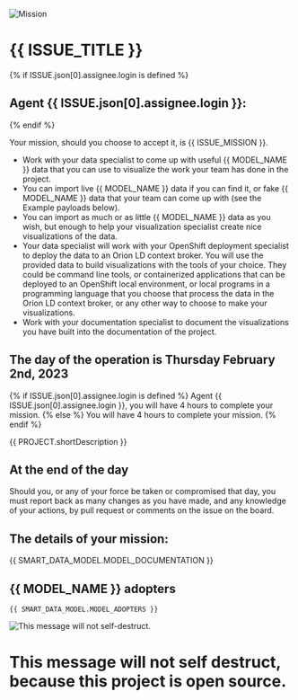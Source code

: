 
![Mission](https://computate.neocities.org/png/rh-impact-logo-black-text-white-background-long.png "Hackathon Task for {{ PROJECT.title }}")

# {{ ISSUE_TITLE }}

{% if ISSUE.json[0].assignee.login is defined %}
## Agent {{ ISSUE.json[0].assignee.login }}: 

{% endif %}

Your mission, should you choose to accept it, is {{ ISSUE_MISSION }}. 

- Work with your data specialist to come up with useful {{ MODEL_NAME }} data that you can use to visualize the work your team has done in the project. 
- You can import live {{ MODEL_NAME }} data if you can find it, or fake {{ MODEL_NAME }} data that your team can come up with (see the Example payloads below). 
- You can import as much or as little {{ MODEL_NAME }} data as you wish, but enough to help your visualization specialist create nice visualizations of the data. 
- Your data specialist will work with your OpenShift deployment specialist to deploy the data to an Orion LD context broker. You will use the provided data to build visualizations with the tools of your choice. They could be command line tools, or containerized applications that can be deployed to an OpenShift local environment, or local programs in a programming language that you choose that process the data in the Orion LD context broker, or any other way to choose to make your visualizations. 
- Work with your documentation specialist to document the visualizations you have built into the documentation of the project. 

## The day of the operation is Thursday February 2nd, 2023

{% if ISSUE.json[0].assignee.login is defined %}
Agent {{ ISSUE.json[0].assignee.login }}, you will have 4 hours to complete your mission. 
{% else %}
You will have 4 hours to complete your mission. 
{% endif %}

{{ PROJECT.shortDescription }}

## At the end of the day

Should you, or any of your force be taken or compromised that day, you must report back as many changes as you have made, and any knowledge of your actions, by pull request or comments on the issue on the board. 

## The details of your mission: 

{{ SMART_DATA_MODEL.MODEL_DOCUMENTATION }}

## {{ MODEL_NAME }} adopters

```
{{ SMART_DATA_MODEL.MODEL_ADOPTERS }}
```

![This message will not self-destruct. ](https://computate.neocities.org/png/mission-impossible-message.png "This message will not self-destruct. ")

# This message will not self destruct, because this project is open source. 
